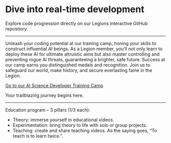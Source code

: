 # Dive into real-time development 
Explore code progression directly on our Legions interactive GitHub repository.

---

Unleash your coding potential at our training camp, honing your skills to construct influential AI beings. As a Legion member, you’ll not only learn to deploy these AI for ultimate altruistic aims but also master controlling and preventing rogue AI threats, guaranteeing a brighter, safe future. Success at our camp earns you distinguished medals and recognition. Join us to safeguard our world, make history, and secure everlasting fame in the Legion.


[Go to our AI Science Developer Training Camp](https://aga.vision/training-camp)

Your trailblazing journey begins here.

---

Education program – 3 pillars (1/3 each):

 - Theory: immerse yourself in educational videos.
 - Experimentation: bring theory to life with solo or group projects.
 - Teaching: create and share teaching videos. As the saying goes, “To teach is to learn twice.”.
